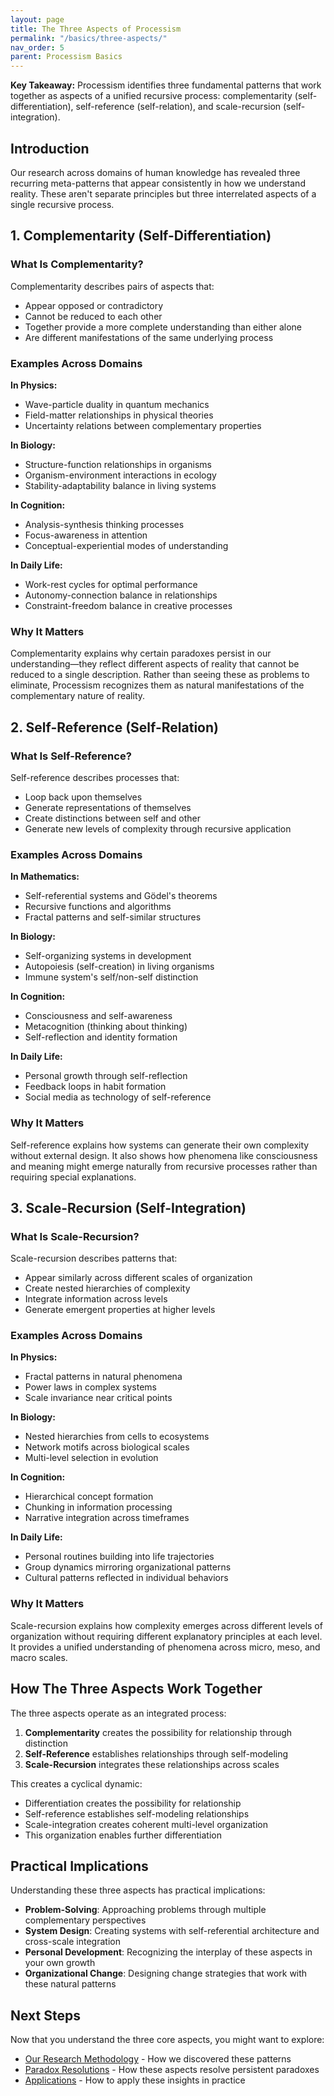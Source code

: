 ```yaml
---
layout: page
title: The Three Aspects of Processism
permalink: "/basics/three-aspects/"
nav_order: 5
parent: Processism Basics
---
```


**Key Takeaway:** Processism identifies three fundamental patterns that work together as aspects of a unified recursive process: complementarity (self-differentiation), self-reference (self-relation), and scale-recursion (self-integration).

## Introduction

Our research across domains of human knowledge has revealed three recurring meta-patterns that appear consistently in how we understand reality. These aren't separate principles but three interrelated aspects of a single recursive process.

## 1. Complementarity (Self-Differentiation)

### What Is Complementarity?

Complementarity describes pairs of aspects that:
- Appear opposed or contradictory
- Cannot be reduced to each other
- Together provide a more complete understanding than either alone
- Are different manifestations of the same underlying process

### Examples Across Domains

**In Physics:**
- Wave-particle duality in quantum mechanics
- Field-matter relationships in physical theories
- Uncertainty relations between complementary properties

**In Biology:**
- Structure-function relationships in organisms
- Organism-environment interactions in ecology
- Stability-adaptability balance in living systems

**In Cognition:**
- Analysis-synthesis thinking processes
- Focus-awareness in attention
- Conceptual-experiential modes of understanding

**In Daily Life:**
- Work-rest cycles for optimal performance
- Autonomy-connection balance in relationships
- Constraint-freedom balance in creative processes

### Why It Matters

Complementarity explains why certain paradoxes persist in our understanding—they reflect different aspects of reality that cannot be reduced to a single description. Rather than seeing these as problems to eliminate, Processism recognizes them as natural manifestations of the complementary nature of reality.

## 2. Self-Reference (Self-Relation)

### What Is Self-Reference?

Self-reference describes processes that:
- Loop back upon themselves
- Generate representations of themselves
- Create distinctions between self and other
- Generate new levels of complexity through recursive application

### Examples Across Domains

**In Mathematics:**
- Self-referential systems and Gödel's theorems
- Recursive functions and algorithms
- Fractal patterns and self-similar structures

**In Biology:**
- Self-organizing systems in development
- Autopoiesis (self-creation) in living organisms
- Immune system's self/non-self distinction

**In Cognition:**
- Consciousness and self-awareness
- Metacognition (thinking about thinking)
- Self-reflection and identity formation

**In Daily Life:**
- Personal growth through self-reflection
- Feedback loops in habit formation
- Social media as technology of self-reference

### Why It Matters

Self-reference explains how systems can generate their own complexity without external design. It also shows how phenomena like consciousness and meaning might emerge naturally from recursive processes rather than requiring special explanations.

## 3. Scale-Recursion (Self-Integration)

### What Is Scale-Recursion?

Scale-recursion describes patterns that:
- Appear similarly across different scales of organization
- Create nested hierarchies of complexity
- Integrate information across levels
- Generate emergent properties at higher levels

### Examples Across Domains

**In Physics:**
- Fractal patterns in natural phenomena
- Power laws in complex systems
- Scale invariance near critical points

**In Biology:**
- Nested hierarchies from cells to ecosystems
- Network motifs across biological scales
- Multi-level selection in evolution

**In Cognition:**
- Hierarchical concept formation
- Chunking in information processing
- Narrative integration across timeframes

**In Daily Life:**
- Personal routines building into life trajectories
- Group dynamics mirroring organizational patterns
- Cultural patterns reflected in individual behaviors

### Why It Matters

Scale-recursion explains how complexity emerges across different levels of organization without requiring different explanatory principles at each level. It provides a unified understanding of phenomena across micro, meso, and macro scales.

## How The Three Aspects Work Together

The three aspects operate as an integrated process:

1. **Complementarity** creates the possibility for relationship through distinction
2. **Self-Reference** establishes relationships through self-modeling
3. **Scale-Recursion** integrates these relationships across scales

This creates a cyclical dynamic:
- Differentiation creates the possibility for relationship
- Self-reference establishes self-modeling relationships
- Scale-integration creates coherent multi-level organization
- This organization enables further differentiation

## Practical Implications

Understanding these three aspects has practical implications:

- **Problem-Solving**: Approaching problems through multiple complementary perspectives
- **System Design**: Creating systems with self-referential architecture and cross-scale integration
- **Personal Development**: Recognizing the interplay of these aspects in your own growth
- **Organizational Change**: Designing change strategies that work with these natural patterns

## Next Steps

Now that you understand the three core aspects, you might want to explore:

- [Our Research Methodology](/basics/methodology/) - How we discovered these patterns
- [Paradox Resolutions](/paradoxes/) - How these aspects resolve persistent paradoxes
- [Applications](/applications/) - How to apply these insights in practice

